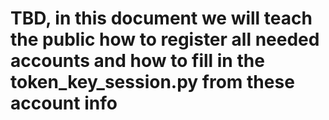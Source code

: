 # TBD, in this document we will teach the public how to register all needed accounts and how to fill in the token_key_session.py from these account info
